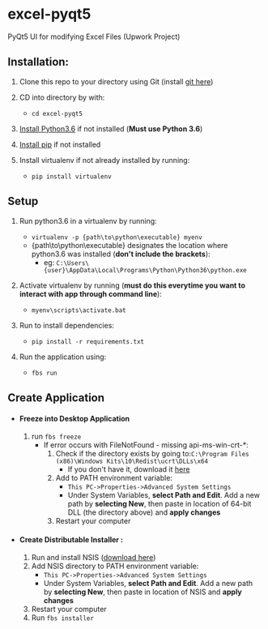 # excel-pyqt5
PyQt5 UI for modifying Excel Files (Upwork Project)

## Installation:
1. Clone this repo to your directory using Git (install [git here](https://git-scm.com/downloads))


2. CD into directory by with:
    - `cd excel-pyqt5`


3. [Install Python3.6](https://www.python.org/downloads/release/python-360/) if not installed (**Must use Python 3.6**)


4. [Install pip](https://pip.pypa.io/en/stable/installing/) if not installed


5. Install virtualenv if not already installed by running:
    - `pip install virtualenv`


## Setup
1. Run python3.6 in a virtualenv by running:
    - `virtualenv -p {path\to\python\executable} myenv`
    - {path\to\python\executable} designates the location where python3.6 was installed (**don't include the brackets**):
        - eg:  `C:\Users\{user}\AppData\Local\Programs\Python\Python36\python.exe`


2. Activate virtualenv by running (**must do this everytime you want to interact with app through command line**):
    - `myenv\scripts\activate.bat`


3. Run to install dependencies:
    - `pip install -r requirements.txt`


4. Run the application using:
    - `fbs run`

## Create Application
* #### Freeze into Desktop Application
    1. run `fbs freeze`
        * If error occurs with FileNotFound - missing api-ms-win-crt-*:
            1. Check if the directory exists by going to:`C:\Program Files (x86)\Windows Kits\10\Redist\ucrt\DLLs\x64`
                - If you don't have it, download it [here](https://developer.microsoft.com/en-us/windows/downloads/windows-10-sdk/)
            2. Add to PATH environment variable:
                * `This PC->Properties->Advanced System Settings`
                * Under System Variables, **select Path and Edit**. Add a new path by **selecting New**, then paste in location of 64-bit DLL (the directory above) and **apply changes**
            3. Restart your computer


* #### Create Distributable Installer :
    1. Run and install NSIS ([download here](https://sourceforge.net/projects/nsis/files/NSIS%203/3.06.1/nsis-3.06.1-setup.exe/download?use_mirror=iweb&download=))
    2. Add NSIS directory to PATH environment variable:
        * `This PC->Properties->Advanced System Settings`
        * Under System Variables, **select Path and Edit**. Add a new path by **selecting New**, then paste in location of NSIS and **apply changes**
    3. Restart your computer
    3. Run `fbs installer`
